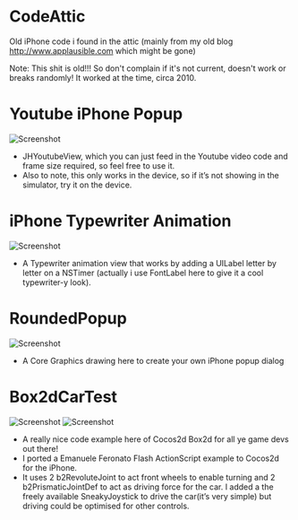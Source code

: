 CodeAttic
=========

Old iPhone code i found in the attic (mainly from my old blog http://www.applausible.com which might be gone)

Note: This shit is old!!! So don't complain if it's not current, doesn't work or breaks randomly! It worked at the time, circa 2010.


Youtube iPhone Popup
==========================

![Screenshot](https://raw.github.com/jeffhodnett/CodeAttic/master/YoutubePopup/screenshot.png)

* JHYoutubeView, which you can just feed in the Youtube video code and frame size required, so feel free to use it.
* Also to note, this only works in the device, so if it’s not showing in the simulator, try it on the device.

iPhone Typewriter Animation
==========================

![Screenshot](https://raw.github.com/jeffhodnett/CodeAttic/master/TypewriterAnimation/screenshot.png)

* A Typewriter animation view that works by adding a UILabel letter by letter on a NSTimer (actually i use FontLabel here to give it a cool typewriter-y look).

RoundedPopup
==========================

![Screenshot](https://raw.github.com/jeffhodnett/CodeAttic/master/RoundedPopup/screenshot.png)

* A Core Graphics drawing here to create your own iPhone popup dialog

Box2dCarTest
==========================

![Screenshot](https://raw.github.com/jeffhodnett/CodeAttic/master/Box2dCarTest/screenshot1.png)
![Screenshot](https://raw.github.com/jeffhodnett/CodeAttic/master/Box2dCarTest/screenshot2.png)

* A really nice code example here of Cocos2d Box2d for all ye game devs out there!
* I ported a Emanuele Feronato Flash ActionScript example to Cocos2d for the iPhone.
* It uses 2 b2RevoluteJoint to act front wheels to enable turning and 2 b2PrismaticJointDef to act as driving force for the car. I added a the freely available SneakyJoystick to drive the car(it’s very simple) but driving could be optimised for other controls.
